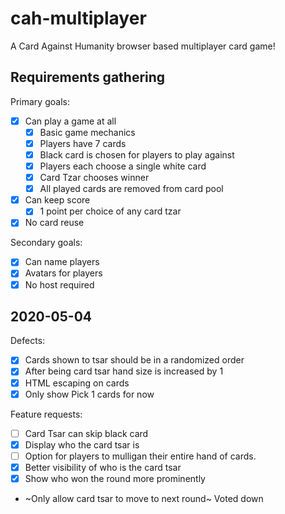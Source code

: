 # cah-multiplayer

A Card Against Humanity browser based multiplayer card game!

## Requirements gathering

Primary goals:

- [x] Can play a game at all
  - [x] Basic game mechanics
  - [x] Players have 7 cards
  - [x] Black card is chosen for players to play against
  - [x] Players each choose a single white card
  - [x] Card Tzar chooses winner
  - [x] All played cards are removed from card pool
- [x] Can keep score
  - [x] 1 point per choice of any card tzar
- [x] No card reuse

Secondary goals:

- [x] Can name players
- [x] Avatars for players
- [x] No host required

## 2020-05-04

Defects:

- [x] Cards shown to tsar should be in a randomized order
- [x] After being card tsar hand size is increased by 1
- [x] HTML escaping on cards
- [x] Only show Pick 1 cards for now

Feature requests:

- [ ] Card Tsar can skip black card
- [x] Display who the card tsar is
- [ ] Option for players to mulligan their entire hand of cards.
- [x] Better visibility of who is the card tsar
- [x] Show who won the round more prominently
- ~Only allow card tsar to move to next round~ Voted down
